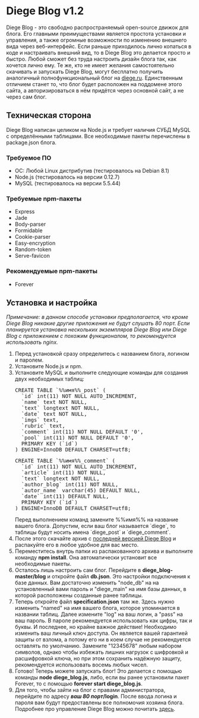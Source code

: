 # Diege Blog v1.2
<p>Diege Blog - это свободно распространяемый open-source движок для блога. Его главными преимуществами является простота установки и управления, а также огромные возможности по изменению внешнего вида через веб-интерфейс. Если раньше приходилось лично копаться в коде и настраивать внешний вид, то в Diege Blog это делается просто и быстро. Любой сможет без труда настроить дизайн блога так, как хочется лично ему. Те же, кто не имеет желания самостоятельно скачивать и запускать Diege Blog, могут бесплатно получить аналогичный полнофункциональный блог на <a href="http://diege.ru">diege.ru</a>. Единственным отличием станет то, что блог будет расположен на поддомене этого сайта, а авторизироваться в нём придётся через основной сайт, а не через сам блог.</p>
<h2>Техническая сторона</h2>
<p>Diege Blog написан целиком на Node.js и требует наличия СУБД MySQL с определёнными таблицами. Все необходимые пакеты перечислены в package.json блога.</p>
<h3>Требуемое ПО</h3>
<ul>
  <li>ОС: Любой Linux дистрибутив (тестировалось на Debian 8.1)</li>
  <li>Node.js (тестировалось на версии 0.12.7)</li>
  <li>MySQL (тестировалось на версии 5.5.44)</li>
</ul>
<h3>Требуемые npm-пакеты</h3>
<ul>
  <li>Express</li>
  <li>Jade</li>
  <li>Body-parser</li>
  <li>Formidable</li>
  <li>Cookie-parser</li>
  <li>Easy-encryption</li>
  <li>Random-token</li>
  <li>Serve-favicon</li>
</ul>
<h3>Рекомендуемые npm-пакеты</h3>
<ul>
  <li>Forever</li>
</ul>
<h2>Установка и настройка</h2>
<i>Примечание: в данном способе установки предполагается, что кроме Diege Blog никакие другие приложения не будут слушать 80 порт. Если планируется установка нескольких экземпляров Diege Blog или Diege Blog с приложением с похожим функционалом, то рекомендуется использовать nginx.</i>
<ol>
  <li>Перед установкой сразу определитесь с названием блога, логином и паролем.</li>
  <li>Установите Node.js и npm.</li>
  <li>Установите MySQL и выполните следующие команды для создания двух необходимых таблиц:
    <pre>CREATE TABLE `%%имя%%_post` (
  `id` int(11) NOT NULL AUTO_INCREMENT,
  `name` text NOT NULL,
  `text` longtext NOT NULL,
  `date` text NOT NULL,
  `imgs` text,
  `rubric` text,
  `comment` int(11) NOT NULL DEFAULT '0',
  `pool` int(11) NOT NULL DEFAULT '0',
  PRIMARY KEY (`id`)
) ENGINE=InnoDB DEFAULT CHARSET=utf8;</pre>
    <pre>CREATE TABLE `%%имя%%_comment` (
  `id` int(11) NOT NULL AUTO_INCREMENT,
  `article` int(11) NOT NULL,
  `text` longtext NOT NULL,
  `author_blog` int(11) NOT NULL,
  `autor_name` varchar(45) DEFAULT NULL,
  `date` int(11) DEFAULT NULL,
  PRIMARY KEY (`id`)
) ENGINE=InnoDB DEFAULT CHARSET=utf8;</pre>
  Перед выполнением команд замените %%имя%% на название вашего блога. Допустим, если ваш блог называется `diege`, то таблицы будут носить имена `diege_post` и `diege_comment`.
  </li>
  <li>После этого скачайте архив с <a href="https://github.com/Vladimir37/diege_blog/archive/master.zip">последней версией Diege Blog</a> и распакуйте его в любое удобное для вас место.</li>
  <li>Переместитесь внутрь папки из распакованного архива и выполните команду <b>npm install</b>. Она автоматически установит все необходимые пакеты.</li>
  <li>Осталось лишь настроить сам блог. Перейдите в <b>diege_blog-master/blog</b> и откройте файл <b>db.json</b>. Это настройки подключения к базе данных. Вам достаточно изменить "node_db" на на установленный вами пароль и "diege_main" на имя базы данных, в которой расположены созданные ранее таблицы.</li>
  <li>Теперь откройте файл <b>specification.json</b> там же. Здесь нужно изменить "named" на имя вашего блога, которое упоминается в названии таблиц. Далее измените "log" на ваш логин, а "pass" на ваш пароль. В пароле рекомендуется использовать как цифры, так и буквы. И последнее, но крайне важное действие! Необходимо изменить ваш личный ключ доступа. Он является вашей гарантией защиты от взлома, а потому его ни в коем случае не рекомендуется оставлять по умолчанию. Замените "12345678" любым набором символов, однако чтобы избежать лишних нагрузок с шифровкой и расшифровкой ключа, но при этом сохранить надёжную защиту, рекомендуется использовать восемь любых чисел.</li>
  <li>Готово! Теперь можете запускать блог! Это делается с помощью команды <b>node diege_blog.js</b>, либо, если вы ранее установили пакет Forever, то с помощью <b>forever start diege_blog.js</b>.</li>
  <li>Для того, чтобы зайти на блог с правами администратора, перейдите по адресу <b><i>ваш 80 порт</i>/login</b>. После ввода логина и пароля вам будут предоставлены все полномочия хозяина блога. Подробнее про управление Diege Blog можно почитать <a href="http://diege.ru/help">здесь</a>.</li>
</ol>
